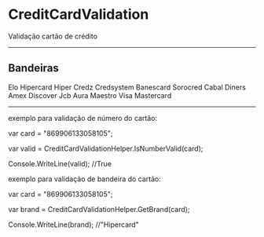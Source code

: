 # CreditCardValidation
Validação cartão de crédito

--------------------------------------------
Bandeiras
--------------------------------------------

Elo
Hipercard
Hiper
Credz
Credsystem
Banescard
Sorocred
Cabal
Diners
Amex
Discover
Jcb
Aura
Maestro
Visa
Mastercard

--------------------------------------------



exemplo para validação de número do cartão:

var card = "869906133058105";

var valid = CreditCardValidationHelper.IsNumberValid(card);

Console.WriteLine(valid); //True



exemplo para validação de bandeira do cartão:

var card = "869906133058105";

var brand = CreditCardValidationHelper.GetBrand(card);
 
Console.WriteLine(brand); //"Hipercard"

